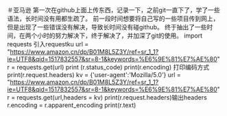 ＃亚马逊
第一次在github上面上传东西，记录一下，之前git一直下了，学了一些语法，长时间没有用都生疏了。
前一段时间想要将自己写的一些项目传到网上，但是出现了一些错误没有解决，导致长时间没有碰github。
终于抽出了一些时间，在两个小时的努力解决下，终于解决了，并加深了git的使用。
import requests 引入requestku
url = "https://www.amazon.cn/dp/B01M8L5Z3Y/ref=sr_1_1?ie=UTF8&qid=1517832557&sr=8-1&keywords=%E6%9E%81%E7%AE%80"
r = requests.get(url)
print (r.status_code)
print(r.encoding) 打印编码方式
print(r.request.headers)
kv  =  {'user-agent':'Mozilla/5.0'}
url = "https://www.amazon.cn/dp/B01M8L5Z3Y/ref=sr_1_1?ie=UTF8&qid=1517832557&sr=8-1&keywords=%E6%9E%81%E7%AE%80"
r = requests.get(url,headers = kv)
print(r.request.headers)输出headers
r.encoding = r.apparent_encoding
print(r.text)

